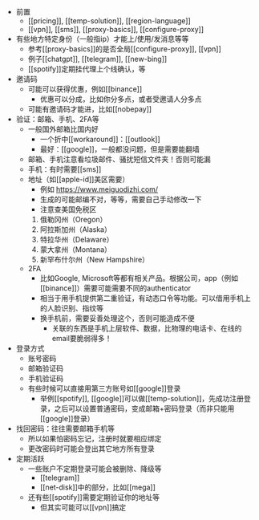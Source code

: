 - 前置
  - [[pricing]], [[temp-solution]], [[region-language]]
  - [[vpn]], [[sms]], [[proxy-basics]], [[configure-proxy]]
- 有些地方特定身份（一般指ip）才能上/使用/发消息等等
  - 参考[[proxy-basics]]的是否全局[[configure-proxy]], [[vpn]]
  - 例子[[chatgpt]], [[telegram]], [[new-bing]]
  - [[spotify]]定期挂代理上个线确认，等
- 邀请码
  - 可能可以获得优惠，例如[[binance]]
    - 优惠可以分成，比如你分多点，或者受邀请人分多点
  - 可能有邀请码才能进，比如[[nobepay]]
- 验证：邮箱、手机、2FA等
  - 一般国外邮箱比国内好
    - 一个折中[[workaround]]：[[outlook]]
    - 最好：[[google]]，一般都没问题，但是需要能翻墙
  - 邮箱、手机注意看垃圾邮件、骚扰短信文件夹！否则可能漏
  - 手机：有时需要[[sms]]
  - 地址（如[[apple-id]]美区需要）
    - 例如 https://www.meiguodizhi.com/
    - 生成的可能邮编不对，等等，需要自己手动修改一下
    - 注意查美国免税区
    1. 俄勒冈州（Oregon）
    2. 阿拉斯加州（Alaska）
    3. 特拉华州（Delaware）
    4. 蒙大拿州（Montana）
    5. 新罕布什尔州（New Hampshire）
  - 2FA
    - 比如Google, Microsoft等都有相关产品。根据公司，app（例如[[binance]]）需要可能需要不同的authenticator
    - 相当于用手机提供第二重验证，有动态口令等功能。可以借用手机上的人脸识别、指纹等
    - 换手机前，需要妥善处理这个，否则可能造成不便
      - 关联的东西是手机上层软件、数据，比物理的电话卡、在线的email要脆弱得多！
- 登录方式
  - 账号密码
  - 邮箱验证码
  - 手机验证码
  - 有些时候可以直接用第三方账号如[[google]]登录
    - 举例[[spotify]], [[google]]可以做[[temp-solution]]，先成功注册登录，之后可以设置普通密码，变成邮箱+密码登录（而非只能用[[google]]登录）
- 找回密码：往往需要邮箱手机等
  - 所以如果怕密码忘记，注册时就要相应绑定
  - 更改密码时可能会登出其它地方所有登录
- 定期活跃
  - 一些账户不定期登录可能会被删除、降级等
    - [[telegram]]
    - [[net-disk]]中的部分，比如[[mega]]
  - 还有些[[spotify]]需要定期验证你的地址等
    - 但其实可能可以[[vpn]]搞定
